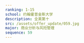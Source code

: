```yaml
---
ranking: 1-15
school: 约翰霍普金斯大学
description: 全美第十
src: /assets/offer_update/059.jpg
major: 商业分析与风险管理
sequence: 59
---
```

